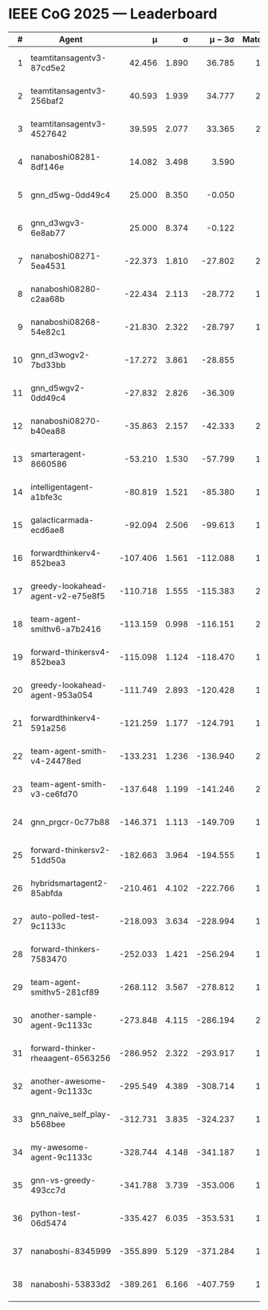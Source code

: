 # IEEE CoG 2025 — Leaderboard

| # | Agent | μ | σ | μ − 3σ | Matches | Updated |
|---:|---|---:|---:|---:|---:|---|
| 1 | teamtitansagentv3-87cd5e2 | 42.456 | 1.890 | 36.785 | 1940 | 2025-08-29 02:17 |
| 2 | teamtitansagentv3-256baf2 | 40.593 | 1.939 | 34.777 | 2000 | 2025-08-29 02:17 |
| 3 | teamtitansagentv3-4527642 | 39.595 | 2.077 | 33.365 | 2020 | 2025-08-29 02:17 |
| 4 | nanaboshi08281-8df146e | 14.082 | 3.498 | 3.590 | 50 | 2025-08-29 02:17 |
| 5 | gnn_d5wg-0dd49c4 | 25.000 | 8.350 | -0.050 | 40 | 2025-08-29 02:17 |
| 6 | gnn_d3wgv3-6e8ab77 | 25.000 | 8.374 | -0.122 | 98 | 2025-08-29 02:17 |
| 7 | nanaboshi08271-5ea4531 | -22.373 | 1.810 | -27.802 | 2340 | 2025-08-29 02:17 |
| 8 | nanaboshi08280-c2aa68b | -22.434 | 2.113 | -28.772 | 1780 | 2025-08-29 02:17 |
| 9 | nanaboshi08268-54e82c1 | -21.830 | 2.322 | -28.797 | 1880 | 2025-08-29 02:17 |
| 10 | gnn_d3wogv2-7bd33bb | -17.272 | 3.861 | -28.855 | 88 | 2025-08-29 02:17 |
| 11 | gnn_d5wgv2-0dd49c4 | -27.832 | 2.826 | -36.309 | 100 | 2025-08-29 02:17 |
| 12 | nanaboshi08270-b40ea88 | -35.863 | 2.157 | -42.333 | 2040 | 2025-08-29 02:17 |
| 13 | smarteragent-8660586 | -53.210 | 1.530 | -57.799 | 1630 | 2025-08-29 02:17 |
| 14 | intelligentagent-a1bfe3c | -80.819 | 1.521 | -85.380 | 1773 | 2025-08-29 02:17 |
| 15 | galacticarmada-ecd6ae8 | -92.094 | 2.506 | -99.613 | 1940 | 2025-08-29 02:17 |
| 16 | forwardthinkerv4-852bea3 | -107.406 | 1.561 | -112.088 | 1664 | 2025-08-29 02:17 |
| 17 | greedy-lookahead-agent-v2-e75e8f5 | -110.718 | 1.555 | -115.383 | 2050 | 2025-08-29 02:17 |
| 18 | team-agent-smithv6-a7b2416 | -113.159 | 0.998 | -116.151 | 2020 | 2025-08-29 02:17 |
| 19 | forward-thinkersv4-852bea3 | -115.098 | 1.124 | -118.470 | 1599 | 2025-08-29 02:17 |
| 20 | greedy-lookahead-agent-953a054 | -111.749 | 2.893 | -120.428 | 1858 | 2025-08-29 02:17 |
| 21 | forwardthinkerv4-591a256 | -121.259 | 1.177 | -124.791 | 1759 | 2025-08-29 02:17 |
| 22 | team-agent-smith-v4-24478ed | -133.231 | 1.236 | -136.940 | 2018 | 2025-08-29 02:17 |
| 23 | team-agent-smith-v3-ce6fd70 | -137.648 | 1.199 | -141.246 | 2418 | 2025-08-29 02:17 |
| 24 | gnn_prgcr-0c77b88 | -146.371 | 1.113 | -149.709 | 1970 | 2025-08-29 02:17 |
| 25 | forward-thinkersv2-51dd50a | -182.663 | 3.964 | -194.555 | 1870 | 2025-08-29 02:17 |
| 26 | hybridsmartagent2-85abfda | -210.461 | 4.102 | -222.766 | 1821 | 2025-08-29 02:17 |
| 27 | auto-polled-test-9c1133c | -218.093 | 3.634 | -228.994 | 1940 | 2025-08-29 02:17 |
| 28 | forward-thinkers-7583470 | -252.033 | 1.421 | -256.294 | 1900 | 2025-08-29 02:17 |
| 29 | team-agent-smithv5-281cf89 | -268.112 | 3.567 | -278.812 | 1920 | 2025-08-29 02:17 |
| 30 | another-sample-agent-9c1133c | -273.848 | 4.115 | -286.194 | 2160 | 2025-08-29 02:17 |
| 31 | forward-thinker-rheaagent-6563256 | -286.952 | 2.322 | -293.917 | 1890 | 2025-08-29 02:17 |
| 32 | another-awesome-agent-9c1133c | -295.549 | 4.389 | -308.714 | 1860 | 2025-08-29 02:17 |
| 33 | gnn_naive_self_play-b568bee | -312.731 | 3.835 | -324.237 | 1680 | 2025-08-29 02:17 |
| 34 | my-awesome-agent-9c1133c | -328.744 | 4.148 | -341.187 | 1920 | 2025-08-29 02:17 |
| 35 | gnn-vs-greedy-493cc7d | -341.788 | 3.739 | -353.006 | 1460 | 2025-08-29 02:17 |
| 36 | python-test-06d5474 | -335.427 | 6.035 | -353.531 | 1890 | 2025-08-29 02:17 |
| 37 | nanaboshi-8345999 | -355.899 | 5.129 | -371.284 | 1560 | 2025-08-29 02:17 |
| 38 | nanaboshi-53833d2 | -389.261 | 6.166 | -407.759 | 1620 | 2025-08-29 02:17 |
